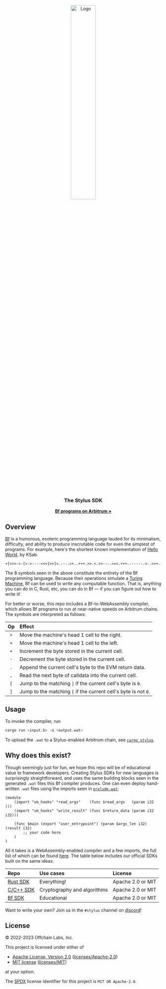 <br />
<p align="center">
  <a href="https://arbitrum.io/">
    <img src="https://arbitrum.io/wp-content/uploads/2023/08/stylus-thumbnail.svg" alt="Logo" width="40%" height="">
  </a>

  <h3 align="center">The Stylus SDK</h3>

  <p align="center">
    <a href="https://developer.arbitrum.io/"><strong>Bf programs on Arbitrum »</strong></a>
    <br />
  </p>
</p>

## Overview

[Bf][wiki] is a humorous, esoteric programming language lauded for its minimalism, difficulty, and ability to produce inscrutable code for even the simplest of programs. For example, here's the shortest known implementation of [Hello World][hello], by KSab.

```brainfuck
+[>>>->-[>->----<<<]>>]>.---.>+..+++.>>.<.>>---.<<<.+++.------.<-.>>+.
```

The 8 symbols seen in the above constitute the entirety of the Bf programming language. Because their operations simulate a [Turing Machine][Turing], Bf can be used to write any computable function. That is, anything you can do in C, Rust, etc, you can do in Bf &mdash; if you can figure out how to write it!

For better or worse, this repo includes a Bf-to-WebAssembly compiler, which allows Bf programs to run at near-native speeds on Arbitrum chains. The symbols are interpreted as follows.

| Op  | Effect                                                          |
|:---:|:----------------------------------------------------------------|
| `>` | Move the machine's head 1 cell to the right.                    |
| `<` | Move the machine's head 1 cell to the left.                     |
| `+` | Increment the byte stored in the current cell.                  |
| `-` | Decrement the byte stored in the current cell.                  |
| `.` | Append the current cell's byte to the EVM return data.          |
| `,` | Read the next byte of calldata into the current cell.           |
| `[` | Jump to the matching `]` if the current cell's byte is `0`.     |
| `]` | Jump to the matching `[` if the current cell's byte is not `0`. |

[wiki]: https://esolangs.org/wiki/Brainfuck
[hello]: https://tio.run/##HYpBCoAwEAMftGxeEPKR0oMWCiJ4EHz/mnYOQ0hyvsf1zG/cVdEkpbItGZJd6oIzFEBEQAKtVXnfVW5An/yq@gE
[Turing]: https://en.wikipedia.org/wiki/Turing_machine

## Usage

To invoke the compiler, run
```sh
cargo run <input.b> -o <output.wat>
```

To upload the `.wat` to a Stylus-enabled Arbitrum chain, see [`cargo stylus`][cargo].

[cargo]: https://github.com/OffchainLabs/stylus-sdk-bf

## Why does this exist?

Though seemingly just for fun, we hope this repo will be of educational value to framework developers. Creating Stylus SDKs for new languages is surprisingly straightforward, and uses the same building blocks seen in the generated `.wat` files this Bf compiler produces. One can even deploy hand-written `.wat` files using the imports seen in [`prelude.wat`][prelude];

```wat
(module
    (import "vm_hooks" "read_args"    (func $read_args   (param i32    )))
    (import "vm_hooks" "write_result" (func $return_data (param i32 i32)))

    (func $main (export "user_entrypoint") (param $args_len i32) (result i32)
        ;; your code here
    )
)
```

All it takes is a WebAssembly-enabled compiler and a few imports, the full list of which can be found [here][hostios]. The table below includes our official SDKs built on the same ideas.

| Repo             | Use cases                   | License           |
|:-----------------|:----------------------------|:------------------|
| [Rust SDK][Rust] | Everything!                 | Apache 2.0 or MIT |
| [C/C++ SDK][C]   | Cryptography and algorithms | Apache 2.0 or MIT |
| [Bf SDK][Bf]     | Educational                 | Apache 2.0 or MIT |

Want to write your own? Join us in the `#stylus` channel on [discord][discord]!

[prelude]: https://github.com/OffchainLabs/stylus-sdk-bf/blob/stylus/src/prelude.wat
[hostios]: TODO

[Rust]: https://github.com/OffchainLabs/stylus-sdk-rs
[C]: https://github.com/OffchainLabs/stylus-sdk-c
[Bf]: https://github.com/OffchainLabs/stylus-sdk-bf

[discord]: https://discord.com/invite/5KE54JwyTs

## License

&copy; 2022-2023 Offchain Labs, Inc.

This project is licensed under either of

- [Apache License, Version 2.0](https://www.apache.org/licenses/LICENSE-2.0) ([licenses/Apache-2.0](licenses/Apache-2.0))
- [MIT license](https://opensource.org/licenses/MIT) ([licenses/MIT](licenses/MIT))

at your option.

The [SPDX](https://spdx.dev) license identifier for this project is `MIT OR Apache-2.0`.
